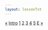 ```yaml
---
layout: lessonTxt
---
```


<div class="paginationDiv">
<div class="pagination">
  <a href="#">&laquo;</a>
  <a onclick="loadOnClick('{{site.baseurl}}/lessons/sintesis_aditiva/', 'Introduccion.html','Trapped_in_Convert.csd', false)" href="javascript:void(0);">Intro</a>
  <a onclick="loadOnClick('{{site.baseurl}}/lessons/sintesis_aditiva/chapter1/1.1.1/a/', '1.1.1-a.html','', false)" href="javascript:void(0);">1</a>
  <a class="active" href="#">2</a>
  <a href="#">3</a>
  <a href="#">4</a>
  <a href="#">5</a>
  <a href="#">E</a>
  <a href="#">&raquo;</a>
</div>
</div>

<br>
<script>
    window.audioCtx = new (window.AudioContext || window.webkitAudioContext)();
    $('#editor-container').css("width",0 + '%');
    $('#dragbar').css("left",0 + '%');
    var f = $('#editor-container').outerWidth(true) / $('#editor-container').parent().outerWidth(true) * 100;
    $('#lesson').css("width", (99 - f) + '%');
</script>

<div id="root"></div>
<script type="text/javascript" src="/learn-csound-site/js/main.2d7eaaf0.js"></script>
